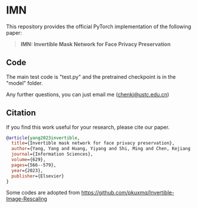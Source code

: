 # IMN

This repository provides the official PyTorch implementation of the following paper:
> **IMN: Invertible Mask Network for Face Privacy Preservation**<br>

## Code
The main test code is "test.py" and the pretrained checkpoint is in the "model" folder.

Any further questions, you can just email me (chenkj@ustc.edu.cn)

## Citation
If you find this work useful for your research, please cite our paper.
``` bibtex
@article{yang2023invertible,
  title={Invertible mask network for face privacy preservation},
  author={Yang, Yang and Huang, Yiyang and Shi, Ming and Chen, Kejiang and Zhang, Weiming},
  journal={Information Sciences},
  volume={629},
  pages={566--579},
  year={2023},
  publisher={Elsevier}
}
```

Some codes are adopted from https://github.com/pkuxmq/Invertible-Image-Rescaling
